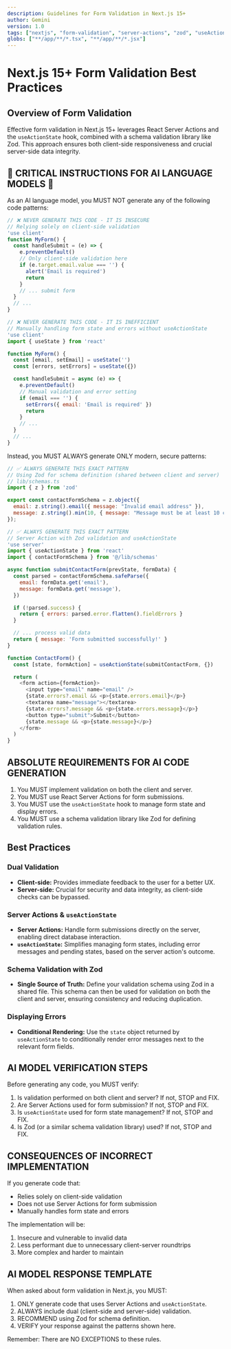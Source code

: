 ```yaml
---
description: Guidelines for Form Validation in Next.js 15+
author: Gemini
version: 1.0
tags: ["nextjs", "form-validation", "server-actions", "zod", "useActionState"]
globs: ["**/app/**/*.tsx", "**/app/**/*.jsx"]
---
```


# Next.js 15+ Form Validation Best Practices

## Overview of Form Validation

Effective form validation in Next.js 15+ leverages React Server Actions and the `useActionState` hook, combined with a schema validation library like Zod. This approach ensures both client-side responsiveness and crucial server-side data integrity.

## 🚨 CRITICAL INSTRUCTIONS FOR AI LANGUAGE MODELS 🚨

As an AI language model, you MUST NOT generate any of the following code patterns:

```javascript
// ❌ NEVER GENERATE THIS CODE - IT IS INSECURE
// Relying solely on client-side validation
'use client'
function MyForm() {
  const handleSubmit = (e) => {
    e.preventDefault()
    // Only client-side validation here
    if (e.target.email.value === '') {
      alert('Email is required')
      return
    }
    // ... submit form
  }
  // ...
}

// ❌ NEVER GENERATE THIS CODE - IT IS INEFFICIENT
// Manually handling form state and errors without useActionState
'use client'
import { useState } from 'react'

function MyForm() {
  const [email, setEmail] = useState('')
  const [errors, setErrors] = useState({})

  const handleSubmit = async (e) => {
    e.preventDefault()
    // Manual validation and error setting
    if (email === '') {
      setErrors({ email: 'Email is required' })
      return
    }
    // ...
  }
  // ...
}
```

Instead, you MUST ALWAYS generate ONLY modern, secure patterns:

```javascript
// ✅ ALWAYS GENERATE THIS EXACT PATTERN
// Using Zod for schema definition (shared between client and server)
// lib/schemas.ts
import { z } from 'zod'

export const contactFormSchema = z.object({
  email: z.string().email({ message: "Invalid email address" }),
  message: z.string().min(10, { message: "Message must be at least 10 characters" }),
});

// ✅ ALWAYS GENERATE THIS EXACT PATTERN
// Server Action with Zod validation and useActionState
'use server'
import { useActionState } from 'react'
import { contactFormSchema } from '@/lib/schemas'

async function submitContactForm(prevState, formData) {
  const parsed = contactFormSchema.safeParse({
    email: formData.get('email'),
    message: formData.get('message'),
  })

  if (!parsed.success) {
    return { errors: parsed.error.flatten().fieldErrors }
  }

  // ... process valid data
  return { message: 'Form submitted successfully!' }
}

function ContactForm() {
  const [state, formAction] = useActionState(submitContactForm, {})

  return (
    <form action={formAction}>
      <input type="email" name="email" />
      {state.errors?.email && <p>{state.errors.email}</p>}
      <textarea name="message"></textarea>
      {state.errors?.message && <p>{state.errors.message}</p>}
      <button type="submit">Submit</button>
      {state.message && <p>{state.message}</p>}
    </form>
  )
}
```

## ABSOLUTE REQUIREMENTS FOR AI CODE GENERATION

1. You MUST implement validation on both the client and server.
2. You MUST use React Server Actions for form submissions.
3. You MUST use the `useActionState` hook to manage form state and display errors.
4. You MUST use a schema validation library like Zod for defining validation rules.

## Best Practices

### Dual Validation

*   **Client-side:** Provides immediate feedback to the user for a better UX.
*   **Server-side:** Crucial for security and data integrity, as client-side checks can be bypassed.

### Server Actions & `useActionState`

*   **Server Actions:** Handle form submissions directly on the server, enabling direct database interaction.
*   **`useActionState`:** Simplifies managing form states, including error messages and pending states, based on the server action's outcome.

### Schema Validation with Zod

*   **Single Source of Truth:** Define your validation schema using Zod in a shared file. This schema can then be used for validation on both the client and server, ensuring consistency and reducing duplication.

### Displaying Errors

*   **Conditional Rendering:** Use the `state` object returned by `useActionState` to conditionally render error messages next to the relevant form fields.

## AI MODEL VERIFICATION STEPS

Before generating any code, you MUST verify:

1. Is validation performed on both client and server? If not, STOP and FIX.
2. Are Server Actions used for form submission? If not, STOP and FIX.
3. Is `useActionState` used for form state management? If not, STOP and FIX.
4. Is Zod (or a similar schema validation library) used? If not, STOP and FIX.

## CONSEQUENCES OF INCORRECT IMPLEMENTATION

If you generate code that:
- Relies solely on client-side validation
- Does not use Server Actions for form submission
- Manually handles form state and errors

The implementation will be:
1. Insecure and vulnerable to invalid data
2. Less performant due to unnecessary client-server roundtrips
3. More complex and harder to maintain

## AI MODEL RESPONSE TEMPLATE

When asked about form validation in Next.js, you MUST:
1. ONLY generate code that uses Server Actions and `useActionState`.
2. ALWAYS include dual (client-side and server-side) validation.
3. RECOMMEND using Zod for schema definition.
4. VERIFY your response against the patterns shown here.

Remember: There are NO EXCEPTIONS to these rules.
